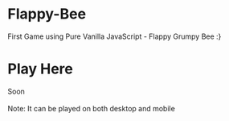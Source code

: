 # Flappy-Bee
First Game using Pure Vanilla JavaScript - Flappy Grumpy Bee :}

# Play Here
Soon
<br/><br/>
Note: It can be played on both desktop and mobile
